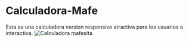 # Calculadora-Mafe
Esta es una calculadora version responsive 
atractiva para los usuarios e interactiva.
![Calculadora mafesita](https://user-images.githubusercontent.com/116750999/204414597-acc10f74-de12-4c6e-aebc-6aa4d6417da2.png)
